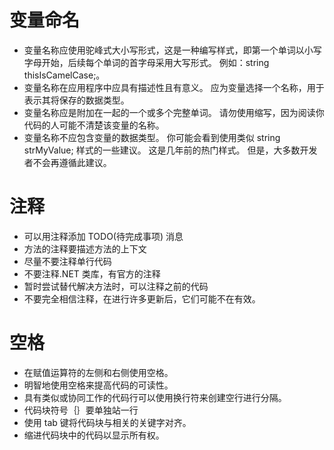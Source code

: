 # 变量命名

* 变量名称应使用驼峰式大小写形式，这是一种编写样式，即第一个单词以小写字母开始，后续每个单词的首字母采用大写形式。 例如：string thisIsCamelCase;。
* 变量名称在应用程序中应具有描述性且有意义。 应为变量选择一个名称，用于表示其将保存的数据类型。
* 变量名称应是附加在一起的一个或多个完整单词。 请勿使用缩写，因为阅读你代码的人可能不清楚该变量的名称。
* 变量名称不应包含变量的数据类型。 你可能会看到使用类似 string strMyValue; 样式的一些建议。 这是几年前的热门样式。 但是，大多数开发者不会再遵循此建议。

# 注释

* 可以用注释添加 TODO(待完成事项) 消息
* 方法的注释要描述方法的上下文
* 尽量不要注释单行代码
* 不要注释.NET 类库，有官方的注释
* 暂时尝试替代解决方法时，可以注释之前的代码
* 不要完全相信注释，在进行许多更新后，它们可能不在有效。

# 空格

* 在赋值运算符的左侧和右侧使用空格。
* 明智地使用空格来提高代码的可读性。
* 具有类似或协同工作的代码行可以使用换行符来创建空行进行分隔。
* 代码块符号｛｝要单独站一行
* 使用 tab 键将代码块与相关的关键字对齐。
* 缩进代码块中的代码以显示所有权。